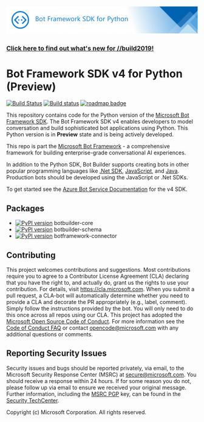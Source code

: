 # ![Bot Framework SDK v4 Python](./doc/media/FrameWorkPython.png)

### [Click here to find out what's new for //build2019!](https://github.com/Microsoft/botframework/blob/master/whats-new.md#whats-new)

# Bot Framework SDK v4 for Python (Preview)
[![Build Status](https://travis-ci.org/Microsoft/botbuilder-python.svg?branch=master)](https://travis-ci.org/Microsoft/botbuilder-python)
[![Build status](https://fuselabs.visualstudio.com/SDK_v4/_apis/build/status/SDK_v4-Python-package-CI)](https://fuselabs.visualstudio.com/SDK_v4/_build/latest?definitionId=431)
[![roadmap badge](https://img.shields.io/badge/visit%20the-roadmap-blue.svg)](https://github.com/Microsoft/botbuilder-python/wiki/Roadmap)

This repository contains code for the Python version of the [Microsoft Bot Framework SDK](https://github.com/Microsoft/botbuilder). The Bot Framework SDK v4 enables developers to model conversation and build sophisticated bot applications using Python.  This Python version is in **Preview** state and is being actively developed.

This repo is part the [Microsoft Bot Framework](https://github.com/Microsoft/botframework) - a comprehensive framework for building enterprise-grade conversational AI experiences.

In addition to the Python SDK, Bot Builder supports creating bots in other popular programming languages like [.Net SDK](https://github.com/Microsoft/botbuilder-dotnet), [JavaScript](https://github.com/Microsoft/botbuilder-js), and [Java](https://github.com/Microsoft/botbuilder-java). Production bots should be developed using the JavaScript or .Net SDKs.

To get started see the [Azure Bot Service Documentation](https://docs.microsoft.com/en-us/azure/bot-service/?view=azure-bot-service-4.0) for the v4 SDK.

## Packages

- [![PyPI version](https://badge.fury.io/py/botbuilder-core.svg)](https://badge.fury.io/py/botbuilder-core) botbuilder-core
- [![PyPI version](https://badge.fury.io/py/botbuilder-schema.svg)](https://badge.fury.io/py/botbuilder-schema) botbuilder-schema
- [![PyPI version](https://badge.fury.io/py/botframework-connector.svg)](https://badge.fury.io/py/botframework-connector) botframework-connector

## Contributing
This project welcomes contributions and suggestions. Most contributions require you to agree to a
Contributor License Agreement (CLA) declaring that you have the right to, and actually do, grant us
the rights to use your contribution. For details, visit https://cla.microsoft.com.
When you submit a pull request, a CLA-bot will automatically determine whether you need to provide
a CLA and decorate the PR appropriately (e.g., label, comment). Simply follow the instructions
provided by the bot. You will only need to do this once across all repos using our CLA.
This project has adopted the [Microsoft Open Source Code of Conduct](https://opensource.microsoft.com/codeofconduct/).
For more information see the [Code of Conduct FAQ](https://opensource.microsoft.com/codeofconduct/faq/) or
contact [opencode@microsoft.com](mailto:opencode@microsoft.com) with any additional questions or comments.

## Reporting Security Issues
Security issues and bugs should be reported privately, via email, to the Microsoft Security Response Center (MSRC) at [secure@microsoft.com](mailto:secure@microsoft.com). You should receive a response within 24 hours. If for some reason you do not, please follow up via email to ensure we received your original message. Further information, including the [MSRC PGP](https://technet.microsoft.com/en-us/security/dn606155) key, can be found in the [Security TechCenter](https://technet.microsoft.com/en-us/security/default).

Copyright (c) Microsoft Corporation. All rights reserved.
